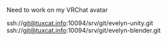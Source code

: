 Need to work on my VRChat avatar


ssh://git@tuxcat.info:10094/srv/git/evelyn-unity.git
ssh://git@tuxcat.info:10094/srv/git/evelyn-blender.git
